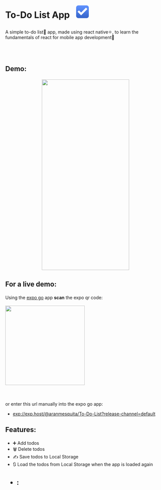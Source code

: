 

<h1>
  
  
To-Do List App &nbsp; <img src="https://github.com/AranMesquita/To-Do-List/blob/main/assets/Todo.png" height="40" width="40"/>
</h1>
A simple to-do list📝 app, made using react native⚛️, to learn the fundamentals of react for mobile app development📲

<br></br>

<h2>
  
  Demo:
</h2>

<p align="center">
  <img src="https://github.com/AranMesquita/To-Do-List/blob/main/assets/to-do-list.gif" height="600" width="275"/>
  </p>
  
  <h2>
  
  For a live demo:
</h2>
  
  Using the [expo go](https://expo.dev/client) app **scan** the expo qr code:
  <br></br>
 <img src="https://qr.expo.dev/expo-go?owner=aranmesquita&slug=To-Do-List&releaseChannel=default&host=exp.host" width="250" height="250"/> 

<br></br>
 or enter this url manually into the expo go app:
 - [exp://exp.host/@aranmesquita/To-Do-List?release-channel=default](https://qr.expo.dev/expo-go?owner=aranmesquita&slug=To-Do-List&releaseChannel=default&host=exp.host)


<h2>
  
  Features:
</h2>

-  ➕ Add todos
-  🗑️ Delete todos
-  ✍️ Save todos to Local Storage
-  🔃 Load the todos from Local Storage when the app is loaded again

<h2>
  
  * :
</h2>



